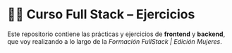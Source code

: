 # 👩‍💻 Curso Full Stack – Ejercicios

Este repositorio contiene las prácticas y ejercicios de **frontend** y **backend**, que voy realizando a lo largo de la *Formación FullStack | Edición Mujeres*.
